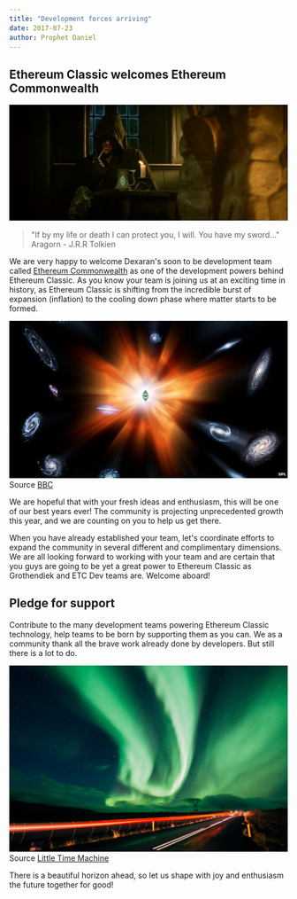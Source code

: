 ```yaml
---
title: "Development forces arriving"
date: 2017-07-23
author: Prophet Daniel
---
```


## Ethereum Classic welcomes Ethereum Commonwealth
![Imgur](./XXQn3HG.jpg?1)
> "If by my life or death I can protect you, I will. You have my sword..."
> Aragorn - J.R.R Tolkien

We are very happy to welcome Dexaran's soon to be development team called [Ethereum Commonwealth](https://dexaran.github.io/ICO/) as one of the development powers behind Ethereum Classic. As you know your team is joining us at an exciting time in history, as Ethereum Classic is shifting from the incredible burst of expansion (inflation) to the cooling down phase where matter starts to be formed.

![Imgur](./hVZ4N74.jpg)
Source [BBC](http://www.bbc.com/news/science-environment-26605974)

We are hopeful that with your fresh ideas and enthusiasm, this will be one of our best years ever! The community is projecting unprecedented growth this year, and we are counting on you to help us get there.

When you have already established your team, let's coordinate efforts to expand the community in several different and complimentary dimensions. We are all looking forward to working with your team and are certain that you guys are going to be yet a great power to Ethereum Classic as Grothendiek and ETC Dev teams are. Welcome aboard!

## Pledge for support
Contribute to the many development teams powering Ethereum Classic technology, help teams to be born by supporting them as you can. We as a community thank all the brave work already done by developers. But still there is a lot to do.

![Imgur](./wlZyBeH.jpg?1)
Source [Little Time Machine](littletimemachine.com)

There is a beautiful horizon ahead, so let us shape with joy and enthusiasm the future together for good!